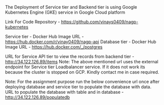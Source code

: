The Deployment of Service tier and Backend tier is using Google Kubernetes Engine (GKE) service in Google Cloud platform

Link For Code Repository - https://github.com/vinays0409/nagp-kubernetes

Service tier - Docker Hub Image URL - https://hub.docker.com/r/vinay0409/nagp-api
Database tier - Docker Hub Image URL - https://hub.docker.com/_/postgres

URL for Service API tier to view the records from backend tier - http://34.122.126.89/items
Note: The above mentioned url uses the external endpoint for Service tier Loadbalancer service. If it does not work its because the cluster is stopped on GCP. Kindly contact me in case required.

Note: For the assignment purpose run the below convenience url once after deploying database and service tier to populate the database with data.
URL to populate the database with table and in database - http://34.122.126.89/populatedb
